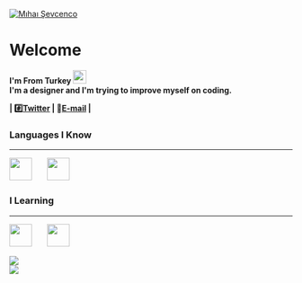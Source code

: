 [![Mıhaı Şevcenco](https://i.hizliresim.com/DpZH7Z.png)](https://github.com/SVCNCO)
# Welcome 
<b> I'm From Turkey <img src="https://upload.wikimedia.org/wikipedia/commons/thumb/b/b4/Flag_of_Turkey.svg/800px-Flag_of_Turkey.svg.png" width="24"/><b/>
<br>
<b>I'm a designer and I'm trying to improve myself on coding.

<!-- links -->
| :hash:[Twitter](https://twitter.com/MihaiSevcenco) | :e-mail:<a color="#FF7F00" href="mailto:gazelname52@gmail.com">E-mail</a> |

<h3>Languages I Know</h3><hr>
<img src="https://cdn.jsdelivr.net/gh/devicons/devicon@latest/icons/html5/html5-plain.svg" width="40px">&nbsp;&nbsp;&nbsp;&nbsp;&nbsp;&nbsp;&nbsp;&nbsp;<img src="https://cdn.jsdelivr.net/gh/devicons/devicon@latest/icons/css3/css3-plain.svg" width="40px">&nbsp;&nbsp;&nbsp;&nbsp;&nbsp;&nbsp;&nbsp;&nbsp;

<h3>I Learning</h3><hr>
<img src="https://cdn.jsdelivr.net/gh/devicons/devicon@latest/icons/javascript/javascript-original.svg" width="40px">&nbsp;&nbsp;&nbsp;&nbsp;&nbsp;&nbsp;&nbsp;&nbsp;<img src="https://cdn.jsdelivr.net/gh/devicons/devicon@latest/icons/git/git-original.svg" width="40px">&nbsp;&nbsp;&nbsp;&nbsp;&nbsp;&nbsp;&nbsp;&nbsp;&nbsp;

[![](https://i.hizliresim.com/p7q5gI.png)](https://github.com/SVCNCO)<br>
[![](https://i.hizliresim.com/gjD0r6.png)](https://github.com/SVCNCO)


